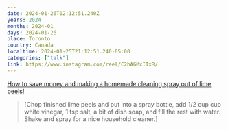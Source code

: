 ```yaml
---
date: 2024-01-26T02:12:51.240Z
years: 2024
months: 2024-01
days: 2024-01-26
place: Toronto
country: Canada
localtime: 2024-01-25T21:12:51.240-05:00
categories: ["talk"]
link: https://www.instagram.com/reel/C2hAGMxIIxR/
---
```

[How to save money and making a homemade cleaning spray out of lime peels!](https://www.instagram.com/reel/C2hAGMxIIxR/)

> [Chop finished lime peels and put into a spray bottle, add 1/2 cup cup white vinegar, 1 tsp salt, a bit of dish soap, and fill the rest with water. Shake and spray for a nice household cleaner.]
